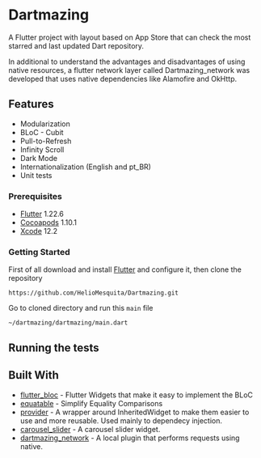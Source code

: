 # Dartmazing

A Flutter project with layout based on App Store that can check the most starred and last updated Dart repository. 

In additional to understand the advantages and disadvantages of using native resources, a flutter network layer called Dartmazing_network was developed that uses native dependencies like Alamofire and OkHttp.

## Features

* Modularization
* BLoC - Cubit
* Pull-to-Refresh
* Infinity Scroll
* Dark Mode
* Internationalization (English and pt_BR)
* Unit tests
<!-- * Snapshots Tests
* Functional Tests
* Travis CI integration
* Codecov integration -->

### Prerequisites

* [Flutter](https://developer.apple.com/xcode/) 1.22.6
* [Cocoapods](https://cocoapods.org) 1.10.1
* [Xcode](https://developer.apple.com/xcode/) 12.2

### Getting Started

First of all download and install [Flutter](https://flutter.dev/docs/get-started/install) and configure it, then clone the repository

```
https://github.com/HelioMesquita/Dartmazing.git
```

Go to cloned directory and run this `main` file

```
~/dartmazing/dartmazing/main.dart
```

## Running the tests

## Built With

* [flutter_bloc](https://pub.dev/packages/flutter_bloc) - Flutter Widgets that make it easy to implement the BLoC
* [equatable](https://pub.dev/packages/equatable) - Simplify Equality Comparisons
* [provider](https://pub.dev/packages/provider) - A wrapper around InheritedWidget to make them easier to use and more reusable. Used mainly to dependecy injection.
* [carousel_slider](https://pub.dev/packages/carousel_slider) - A carousel slider widget.
* [dartmazing_network](https://github.com/HelioMesquita/Dartmazing/tree/main/dartmazing_network) - A local plugin that performs requests using native.

